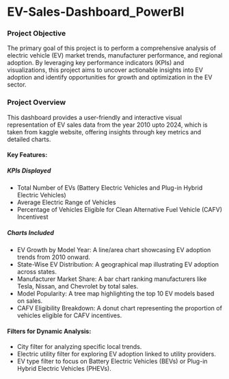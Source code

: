# EV-Sales-Dashboard_PowerBI
### Project Objective
The primary goal of this project is to perform a comprehensive analysis of electric vehicle (EV) market trends, manufacturer performance, and regional adoption. By leveraging key performance indicators (KPIs) and visualizations, this project aims to uncover actionable insights into EV adoption and identify opportunities for growth and optimization in the EV sector.

### Project Overview
This dashboard provides a user-friendly and interactive visual representation of EV sales data from the year 2010 upto 2024, which is taken from kaggle website, offering insights through key metrics and detailed charts.

#### Key Features:
##### KPIs Displayed
- Total Number of EVs (Battery Electric Vehicles and Plug-in Hybrid Electric Vehicles)
- Average Electric Range of Vehicles
- Percentage of Vehicles Eligible for Clean Alternative Fuel Vehicle (CAFV) Incentivest

##### Charts Included
- EV Growth by Model Year: A line/area chart showcasing EV adoption trends from 2010 onward.
- State-Wise EV Distribution: A geographical map illustrating EV adoption across states.
- Manufacturer Market Share: A bar chart ranking manufacturers like Tesla, Nissan, and Chevrolet by total sales.
- Model Popularity: A tree map highlighting the top 10 EV models based on sales.
- CAFV Eligibility Breakdown: A donut chart representing the proportion of vehicles eligible for CAFV incentives.

#### Filters for Dynamic Analysis:
- City filter for analyzing specific local trends.
- Electric utility filter for exploring EV adoption linked to utility providers.
- EV type filter to focus on Battery Electric Vehicles (BEVs) or Plug-in Hybrid Electric Vehicles (PHEVs).
